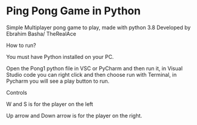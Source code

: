# Ping Pong Game in Python
Simple Multiplayer pong game to play, made with python 3.8 
Developed by Ebrahim Basha/ TheRealAce

How to run?

You must have Python installed on your PC.

Open the Pong1 python file in VSC or PyCharm and then run it, in Visual Studio code you can right click and then choose run with Terminal, in Pycharm you will see a play button to run.

Controls

W and S is for the player on the left

Up arrow and Down arrow is for the player on the right.
